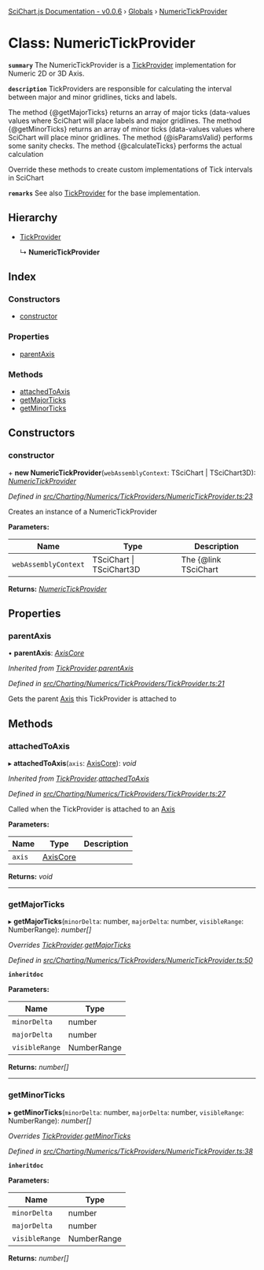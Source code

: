 [SciChart.js Documentation - v0.0.6](../README.md) › [Globals](../globals.md) › [NumericTickProvider](numerictickprovider.md)

# Class: NumericTickProvider

**`summary`** The NumericTickProvider is a [TickProvider](tickprovider.md) implementation for Numeric 2D or 3D Axis.

**`description`** TickProviders are responsible for calculating the interval between major and minor gridlines, ticks and labels.

The method {@getMajorTicks} returns an array of major ticks (data-values values where SciChart will place labels and major gridlines.
The method {@getMinorTicks} returns an array of minor ticks (data-values values where SciChart will place minor gridlines.
The method {@isParamsValid} performs some sanity checks.
The method {@calculateTicks} performs the actual calculation

Override these methods to create custom implementations of Tick intervals in SciChart

**`remarks`** 
See also [TickProvider](tickprovider.md) for the base implementation.

## Hierarchy

* [TickProvider](tickprovider.md)

  ↳ **NumericTickProvider**

## Index

### Constructors

* [constructor](numerictickprovider.md#constructor)

### Properties

* [parentAxis](numerictickprovider.md#parentaxis)

### Methods

* [attachedToAxis](numerictickprovider.md#attachedtoaxis)
* [getMajorTicks](numerictickprovider.md#getmajorticks)
* [getMinorTicks](numerictickprovider.md#getminorticks)

## Constructors

###  constructor

\+ **new NumericTickProvider**(`webAssemblyContext`: TSciChart | TSciChart3D): *[NumericTickProvider](numerictickprovider.md)*

*Defined in [src/Charting/Numerics/TickProviders/NumericTickProvider.ts:23](https://github.com/ABTSoftware/SciChart.Dev/blob/272ab7fc7f/Web/src/SciChart/src/Charting/Numerics/TickProviders/NumericTickProvider.ts#L23)*

Creates an instance of a NumericTickProvider

**Parameters:**

Name | Type | Description |
------ | ------ | ------ |
`webAssemblyContext` | TSciChart &#124; TSciChart3D | The {@link TSciChart | SciChart 2D WebAssembly Context} or {@link TSciChart | SciChart 3D WebAssembly Context} containing native methods and access to our WebGL2 WebAssembly Rendering Engine  |

**Returns:** *[NumericTickProvider](numerictickprovider.md)*

## Properties

###  parentAxis

• **parentAxis**: *[AxisCore](axiscore.md)*

*Inherited from [TickProvider](tickprovider.md).[parentAxis](tickprovider.md#parentaxis)*

*Defined in [src/Charting/Numerics/TickProviders/TickProvider.ts:21](https://github.com/ABTSoftware/SciChart.Dev/blob/272ab7fc7f/Web/src/SciChart/src/Charting/Numerics/TickProviders/TickProvider.ts#L21)*

Gets the parent [Axis](axiscore.md) this TickProvider is attached to

## Methods

###  attachedToAxis

▸ **attachedToAxis**(`axis`: [AxisCore](axiscore.md)): *void*

*Inherited from [TickProvider](tickprovider.md).[attachedToAxis](tickprovider.md#attachedtoaxis)*

*Defined in [src/Charting/Numerics/TickProviders/TickProvider.ts:27](https://github.com/ABTSoftware/SciChart.Dev/blob/272ab7fc7f/Web/src/SciChart/src/Charting/Numerics/TickProviders/TickProvider.ts#L27)*

Called when the TickProvider is attached to an [Axis](axiscore.md)

**Parameters:**

Name | Type | Description |
------ | ------ | ------ |
`axis` | [AxisCore](axiscore.md) |   |

**Returns:** *void*

___

###  getMajorTicks

▸ **getMajorTicks**(`minorDelta`: number, `majorDelta`: number, `visibleRange`: NumberRange): *number[]*

*Overrides [TickProvider](tickprovider.md).[getMajorTicks](tickprovider.md#abstract-getmajorticks)*

*Defined in [src/Charting/Numerics/TickProviders/NumericTickProvider.ts:50](https://github.com/ABTSoftware/SciChart.Dev/blob/272ab7fc7f/Web/src/SciChart/src/Charting/Numerics/TickProviders/NumericTickProvider.ts#L50)*

**`inheritdoc`** 

**Parameters:**

Name | Type |
------ | ------ |
`minorDelta` | number |
`majorDelta` | number |
`visibleRange` | NumberRange |

**Returns:** *number[]*

___

###  getMinorTicks

▸ **getMinorTicks**(`minorDelta`: number, `majorDelta`: number, `visibleRange`: NumberRange): *number[]*

*Overrides [TickProvider](tickprovider.md).[getMinorTicks](tickprovider.md#abstract-getminorticks)*

*Defined in [src/Charting/Numerics/TickProviders/NumericTickProvider.ts:38](https://github.com/ABTSoftware/SciChart.Dev/blob/272ab7fc7f/Web/src/SciChart/src/Charting/Numerics/TickProviders/NumericTickProvider.ts#L38)*

**`inheritdoc`** 

**Parameters:**

Name | Type |
------ | ------ |
`minorDelta` | number |
`majorDelta` | number |
`visibleRange` | NumberRange |

**Returns:** *number[]*

